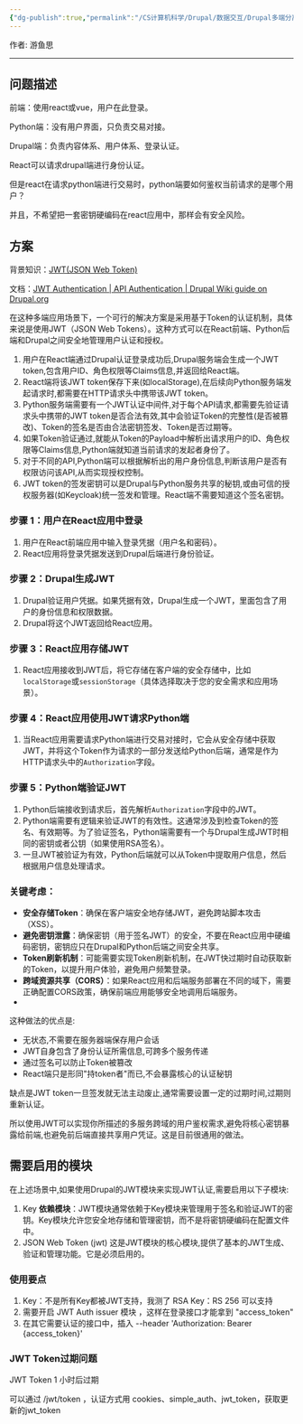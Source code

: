 ```yaml
---
{"dg-publish":true,"permalink":"/CS计算机科学/Drupal/数据交互/Drupal多端分离的认证机制/","tags":["JWT"],"noteIcon":"","created":"2024-08-28T17:27:38.000+08:00","updated":"2024-04-23T23:01:36.000+08:00"}
---
```



作者: 游鱼思

---
## 问题描述

前端：使用react或vue，用户在此登录。

Python端：没有用户界面，只负责交易对接。

Drupal端：负责内容体系、用户体系、登录认证。

React可以请求drupal端进行身份认证。

但是react在请求python端进行交易时，python端要如何鉴权当前请求的是哪个用户？

并且，不希望把一套密钥硬编码在react应用中，那样会有安全风险。

## 方案

背景知识：[JWT(JSON Web Token)](../../前端开发/认证/JWT(JSON%20Web%20Token).md)

文档：[JWT Authentication | API Authentication | Drupal Wiki guide on Drupal.org](https://www.drupal.org/docs/contributed-modules/api-authentication/jwt-authentication)

在这种多端应用场景下，一个可行的解决方案是采用基于Token的认证机制，具体来说是使用JWT（JSON Web Tokens）。这种方式可以在React前端、Python后端和Drupal之间安全地管理用户认证和授权。

1. 用户在React端通过Drupal认证登录成功后,Drupal服务端会生成一个JWT token,包含用户ID、角色权限等Claims信息,并返回给React端。
2. React端将该JWT token保存下来(如localStorage),在后续向Python服务端发起请求时,都需要在HTTP请求头中携带该JWT token。
3. Python服务端需要有一个JWT认证中间件,对于每个API请求,都需要先验证请求头中携带的JWT token是否合法有效,其中会验证Token的完整性(是否被篡改)、Token的签名是否由合法密钥签发、Token是否过期等。
4. 如果Token验证通过,就能从Token的Payload中解析出请求用户的ID、角色权限等Claims信息,Python端就知道当前请求的发起者身份了。
5. 对于不同的API,Python端可以根据解析出的用户身份信息,判断该用户是否有权限访问该API,从而实现授权控制。
6. JWT token的签发密钥可以是Drupal与Python服务共享的秘钥,或由可信的授权服务器(如Keycloak)统一签发和管理。React端不需要知道这个签名密钥。

### 步骤 1：用户在React应用中登录

1. 用户在React前端应用中输入登录凭据（用户名和密码）。
2. React应用将登录凭据发送到Drupal后端进行身份验证。

### 步骤 2：Drupal生成JWT

1. Drupal验证用户凭据。如果凭据有效，Drupal生成一个JWT，里面包含了用户的身份信息和权限数据。
2. Drupal将这个JWT返回给React应用。

### 步骤 3：React应用存储JWT

1. React应用接收到JWT后，将它存储在客户端的安全存储中，比如`localStorage`或`sessionStorage`（具体选择取决于您的安全需求和应用场景）。

### 步骤 4：React应用使用JWT请求Python端

1. 当React应用需要请求Python端进行交易对接时，它会从安全存储中获取JWT，并将这个Token作为请求的一部分发送给Python后端，通常是作为HTTP请求头中的`Authorization`字段。

### 步骤 5：Python端验证JWT

1. Python后端接收到请求后，首先解析`Authorization`字段中的JWT。
2. Python端需要有逻辑来验证JWT的有效性。这通常涉及到检查Token的签名、有效期等。为了验证签名，Python端需要有一个与Drupal生成JWT时相同的密钥或者公钥（如果使用RSA签名）。
3. 一旦JWT被验证为有效，Python后端就可以从Token中提取用户信息，然后根据用户信息处理请求。

### 关键考虑：

- **安全存储Token**：确保在客户端安全地存储JWT，避免跨站脚本攻击（XSS）。
- **避免密钥泄露**：确保密钥（用于签名JWT）的安全，不要在React应用中硬编码密钥，密钥应只在Drupal和Python后端之间安全共享。
- **Token刷新机制**：可能需要实现Token刷新机制，在JWT快过期时自动获取新的Token，以提升用户体验，避免用户频繁登录。
- **跨域资源共享（CORS）**：如果React应用和后端服务部署在不同的域下，需要正确配置CORS政策，确保前端应用能够安全地调用后端服务。
-

这种做法的优点是:

- 无状态,不需要在服务器端保存用户会话
- JWT自身包含了身份认证所需信息,可跨多个服务传递
- 通过签名可以防止Token被篡改
- React端只是形同"持token者"而已,不会暴露核心的认证秘钥

缺点是JWT token一旦签发就无法主动废止,通常需要设置一定的过期时间,过期则重新认证。

所以使用JWT可以实现你所描述的多服务跨域的用户鉴权需求,避免将核心密钥暴露给前端,也避免前后端直接共享用户凭证。这是目前很通用的做法。

## 需要启用的模块

在上述场景中,如果使用Drupal的JWT模块来实现JWT认证,需要启用以下子模块:

1. Key
**依赖模块**：JWT模块通常依赖于Key模块来管理用于签名和验证JWT的密钥。Key模块允许您安全地存储和管理密钥，而不是将密钥硬编码在配置文件中。
2. JSON Web Token (jwt)
这是JWT模块的核心模块,提供了基本的JWT生成、验证和管理功能。它是必须启用的。

### 使用要点
1. Key：不是所有Key都被JWT支持，我测了 RSA Key：RS 256 可以支持
2. 需要开启 JWT Auth issuer 模块 ，这样在登录接口才能拿到 "access_token"
3. 在其它需要认证的接口中，插入  --header 'Authorization: Bearer {access_token}'

### JWT Token过期问题

JWT Token 1 小时后过期

可以通过 /jwt/token ，认证方式用 cookies、simple_auth、jwt_token，获取更新的jwt_token